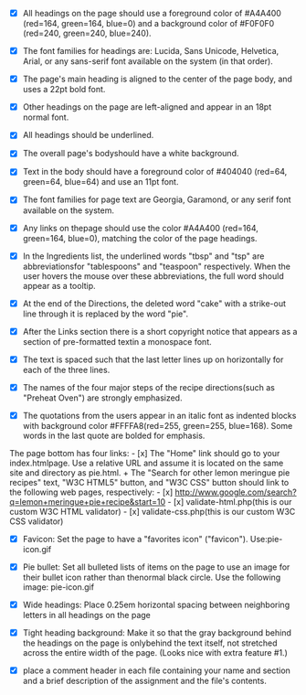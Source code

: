 
- [x] All headings on  the  page  should  use  a  foreground  color  of  #A4A400  (red=164,  green=164,  blue=0)
and  a background  color  of  #F0F0F0  (red=240,  green=240,  blue=240).

- [x] The  font  families  for  headings  are:  Lucida, Sans Unicode, Helvetica, Arial, or any sans-serif font available on the system (in that order).

- [x] The page's main heading is aligned to the center of the page body, and uses a 22pt bold font.

- [x] Other headings on the page are left-aligned and appear in an 18pt normal font.

- [x] All headings should be underlined.

- [x] The overall page's bodyshould have a white background.

- [x] Text in the body should have a foreground color of #404040 (red=64, green=64, blue=64) and use an 11pt font.

- [x] The font families for page text are Georgia, Garamond, or any serif font available on the system.

- [x] Any links on thepage should use the color #A4A400 (red=164, green=164, blue=0), matching the color of the page headings.


- [x] In the Ingredients list, the underlined words "tbsp" and "tsp" are abbreviationsfor "tablespoons" and "teaspoon" respectively. When the user hovers the mouse over these abbreviations, the full word should appear as a tooltip.


- [x] At the end of the Directions, the deleted word "cake" with a strike-out line through it is replaced by the word "pie".


- [x] After  the  Links  section  there  is  a  short copyright  notice that  appears  as  a  section  of pre-formatted  textin  a monospace font. 


- [x] The text is spaced such that the last letter lines up on horizontally for each of the three lines.

- [x] The names of the four major steps of the recipe directions(such as "Preheat Oven") are strongly emphasized. 

- [x] The quotations from the users appear in an  italic font  as indented blocks with background color #FFFFA8(red=255, green=255, blue=168). Some words in the last quote are bolded for emphasis.

The page bottom has four links:
	- [x] The "Home" link should go to your index.htmlpage. Use a relative URL and assume it is located on the same site and directory as pie.html.
 	+ The "Search for other lemon meringue pie recipes" text, "W3C HTML5" button, and "W3C CSS" button should link to the following web pages, 
 		respectively:
 			- [x] http://www.google.com/search?q=lemon+meringue+pie+recipe&start=10
 			- [x] validate-html.php(this is our custom W3C HTML validator)
 			- [x] validate-css.php(this is our custom W3C CSS validator)

- [x] Favicon: Set the page to have a "favorites icon" ("favicon"). Use:pie-icon.gif

- [x] Pie bullet: Set all bulleted lists of items on the page to use an image for their bullet icon rather than thenormal black circle. Use the following image: pie-icon.gif

- [x] Wide headings: Place 0.25em horizontal spacing between neighboring letters in all headings on the page

- [x] Tight heading background: Make it so that the gray background behind the headings on the page is onlybehind the text itself, not stretched across the entire width of the page. (Looks nice with extra feature #1.)

- [x] place a comment header in each file containing your name and section and a brief description of the assignment and the file's contents.
